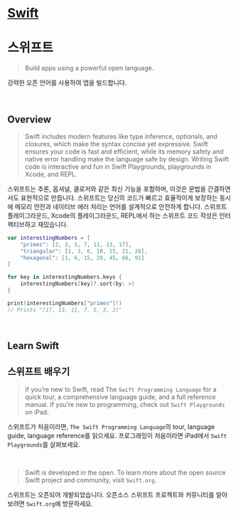 # [Swift](https://developer.apple.com/documentation/swift)
# 스위프트

> Build apps using a powerful open language.

강력한 오픈 언어를 사용하여 앱을 빌드합니다.

<br>

## Overview

> Swift includes modern features like type inference, optionals, and closures, which make the syntax concise yet expressive. Swift ensures your code is fast and efficient, while its memory safety and native error handling make the language safe by design. Writing Swift code is interactive and fun in Swift Playgrounds, playgrounds in Xcode, and REPL.

스위프트는 추론, 옵셔널, 클로저와 같은 최신 기능을 포함하며, 이것은 문법을 간결하면서도 표현적으로 만듭니다. 스위프트는 당신의 코드가 빠르고 효율적이게 보장하는 동시에 메모리 안전과 네이티브 에러 처리는 언어를 설계적으로 안전하게 합니다. 스위프트 플레이그라운드, Xcode의 플레이그라운드, REPL에서 하는 스위프트 코드 작성은 인터랙티브하고 재밌습니다.

~~~swift
var interestingNumbers = [
    "primes": [2, 3, 5, 7, 11, 13, 17],
    "triangular": [1, 3, 6, 10, 15, 21, 28],
    "hexagonal": [1, 6, 15, 28, 45, 66, 91]
]

for key in interestingNumbers.keys {
    interestingNumbers[key]?.sort(by: >)
}

print(interestingNumbers["primes"]!)
// Prints "[17, 13, 11, 7, 5, 3, 2]"
~~~

<br>

## Learn Swift
## 스위프트 배우기

> If you’re new to Swift, read The `Swift Programming Language` for a quick tour, a comprehensive language guide, and a full reference manual. If you’re new to programming, check out `Swift Playgrounds` on iPad.

스위프트가 처음이라면, `The Swift Programming Language`의 tour, language guide, language reference를 읽으세요. 프로그래밍이 처음이라면 iPad에서 `Swift Playgrounds`를 살펴보세요.  

<br>

> Swift is developed in the open. To learn more about the open source Swift project and community, visit `Swift.org`.
  
스위프트는 오픈되어 개발되었습니다. 오픈소스 스위프트 프로젝트와 커뮤니티를 알아보려면 `Swift.org`에 방문하세요.
